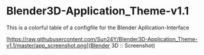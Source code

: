 # Blender3D-Application_Theme-v1.1
This is a colorful table of a configfile for the Blender Apllication-Interface

[https://raw.githubusercontent.com/Sun24Y/Blender3D-Application_Theme-v1.1/master/app_screenshot.png](Blender 3D :: Screenshot)
